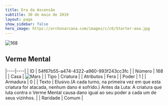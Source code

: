 ```yaml
---
title: Era da Ascensão
subtitle: 30 de maio de 2019
layout: page
show_sidebar: false
hero_image: https://archonarcana.com/images/c/c6/Starter-aoa.jpg
---
```


![168](https://cdn.keyforgegame.com/media/card_front/pt/435_168_X3PHWH6J8CV3_pt.png)

## Verme Mental

|----|----|
| ID | 54f67b55-a474-4322-a960-993f243cc3fc |
| Número | 168 |
| Casa | ![Mars](https://archonarcana.com/images/thumb/d/de/Mars.png/22px-Mars.png "Marte") |
| Tipo | Criatura |
| Atributos | Fera |
| Poder | 1 |
| Armadura | 0 |
| Texto | Elusivo.(A cada turno, na primeira vez em que esta criatura for atacada, nenhum dano é sofrido.) Antes da Luta: A criatura que luta contra o Verme Mental causa dano igual ao seu poder a cada um de seus vizinhos. |
| Raridade | Comum |
